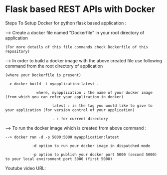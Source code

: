# Flask based REST APIs with Docker

Steps To Setup Docker for python flask based application :

--> Create a docker file named "Dockerfile" in your root directory of application 

    (For more details of this file commands check Dockerfile of this repository)
    
--> In order to build a docker image with the above created file use following command from the root directory of application 

    (where your Dockerfile is present)
    
    --> docker build -t myapplication:latest .
    
                  where, myapplication : the name of your docker image (from which you can refer your application in docker)
                  
                         latest : is the tag you would like to give to your application (for version control of your application)
                         
                         . : for current directory
                         
--> To run the docker image which is created from above command :

    --> docker run -d -p 5000:5000 myapplication:latest
    
                -d option to run your docker image in dispatched mode
                
                -p option to publish your docker port 5000 (second 5000) to your local environment port 5000 (first 5000)
                
Youtube video URL:


